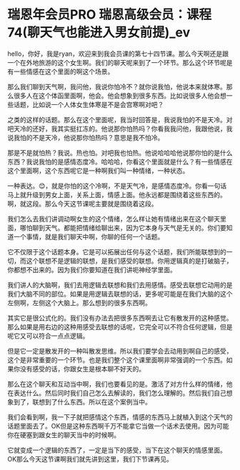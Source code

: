 # 瑞恩年会员PRO 瑞恩高级会员：课程74(聊天气也能进入男女前提)_ev

hello，你好，我是ryan，欢迎来到我会员课的第七十四节课。那么今天啊还是跟一个在外地旅游的这个女生啊。我们的聊天呢来到了一个环节。那么这个环节呢是有一些情感在这个里面的啊这个场景。

那么我们聊到天气啊，我问他，我说你怕冷不？就你说我怕，他说本来就体寒。那么很多人在这个体函里面啊，他会。他会想象到很多东西。比如说很多人他会想一些话题，比如说一个人体女生体寒是不是会宫寒啊对吧？

之类的这样的话题。那么在这个里面呢，我当时回答是，我说我怕的不是天冷。对吧天冷的还好，我其实挺扛冻的。他说那你怕热吗？你看我我问他，我跟他说，我说我怕的不是天冷，他说那你怕热吗？意思是我不怕冷。

那是不是就怕热？我说。热也怕。对吧我也怕热。他说哈哈哈他说那你怕的是什么东西？我说我怕的是感情态度冷。哈哈哈，你看这个里面就是什么？有一些情感在这个里面啊，这个东西呢它是一种啊我们叫一种情绪，一种状态。

一种表达。😊，就是你怕的这个冷啊，不是天气冷，是感情态度冷。你看一句话马上就升级到男女上面，关系上面，情感上面。他永远都是围绕着这些东西的。啊，就这段。那么今天这节课呢主要就是围绕着这段。

我们怎么去我们讲调动啊女生的这个情绪，怎么样让她有情绪出来在这个聊天里面，哪怕聊到天气。都能把情绪给聊出来，因为它本身与天气是无关的。你们要知道一个事情，就是我们聊天中啊，你聊的任何一个话题。

它不仅限于这个话题本身。它是可以拓展出任何与这个话题，我们所能联想到的一切，而这个联想不是逻辑的联想，是我们感受的联想。你用逻辑真的是打破脑子，你都想不出来的。因为我们你要知道在我们讲呃神经学里面。

我们讲人的大脑啊，我们去用逻辑去联想和我们去用感情。感受去联想它动用的是我们大脑不同的部位。如果是用逻辑去联想的话，更多呢可能是在我们大脑的这个左侧啊，左侧这个大脑上。那么想到的很多东西啊。

其实它是很公式化的。我们没有办法去把很多东西啊去让它有散发开的这种感觉。那么如果是用右边的这种用感受去联想的话呢，它完全可以不符合任何逻辑，但是呢它又可以符合一点点逻辑。

但是它一定是散发开的一种叫散发思维。所以我们要学会去动用到啊自己的感受，这个是非常重要的一个环节。也是我们整个这个课里面啊非常强调的一个东西。如果你没有感受的话，你跟女生是根本聊不好天的。

那么在这个聊天和互动当中啊，我们也要看见的是。激活了对方什么样的情绪，他在表达什么。然后同时我们自己怎么去解读的，我们怎么理解的。然后我们自己想象到了，联想到了什么东西。所以在这个案例当中。

我们会看到啊，我一下子就把感情这个东西，情感的东西马上就植入到这个天气的话题里面去了。OK但是这种东西啊千万不能拿它当做一个话术去使用。因为可能你在硬塞到跟女生的聊天当中的时候啊。

它就变成一个逻辑的东西了，一定是当下的感受，当下在这个聊天的情感里面。OK那么今天这节课啊我们就先讲到这里，我们下节课再见。

